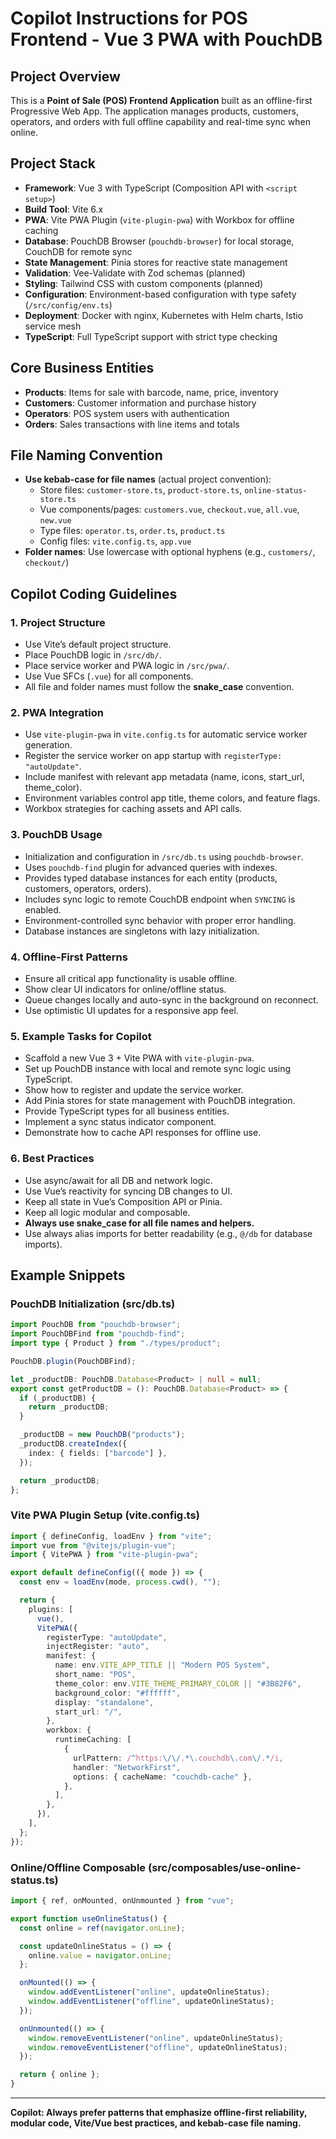 # Copilot Instructions for POS Frontend - Vue 3 PWA with PouchDB

## Project Overview

This is a **Point of Sale (POS) Frontend Application** built as an offline-first Progressive Web App. The application manages products, customers, operators, and orders with full offline capability and real-time sync when online.

## Project Stack

- **Framework**: Vue 3 with TypeScript (Composition API with `<script setup>`)
- **Build Tool**: Vite 6.x
- **PWA**: Vite PWA Plugin (`vite-plugin-pwa`) with Workbox for offline caching
- **Database**: PouchDB Browser (`pouchdb-browser`) for local storage, CouchDB for remote sync
- **State Management**: Pinia stores for reactive state management
- **Validation**: Vee-Validate with Zod schemas (planned)
- **Styling**: Tailwind CSS with custom components (planned)
- **Configuration**: Environment-based configuration with type safety (`/src/config/env.ts`)
- **Deployment**: Docker with nginx, Kubernetes with Helm charts, Istio service mesh
- **TypeScript**: Full TypeScript support with strict type checking

## Core Business Entities

- **Products**: Items for sale with barcode, name, price, inventory
- **Customers**: Customer information and purchase history
- **Operators**: POS system users with authentication
- **Orders**: Sales transactions with line items and totals

## File Naming Convention

- **Use kebab-case for file names** (actual project convention):
  - Store files: `customer-store.ts`, `product-store.ts`, `online-status-store.ts`
  - Vue components/pages: `customers.vue`, `checkout.vue`, `all.vue`, `new.vue`
  - Type files: `operator.ts`, `order.ts`, `product.ts`
  - Config files: `vite.config.ts`, `app.vue`
- **Folder names**: Use lowercase with optional hyphens (e.g., `customers/`, `checkout/`)

## Copilot Coding Guidelines

### 1. Project Structure

- Use Vite’s default project structure.
- Place PouchDB logic in `/src/db/`.
- Place service worker and PWA logic in `/src/pwa/`.
- Use Vue SFCs (`.vue`) for all components.
- All file and folder names must follow the **snake_case** convention.

### 2. PWA Integration

- Use `vite-plugin-pwa` in `vite.config.ts` for automatic service worker generation.
- Register the service worker on app startup with `registerType: "autoUpdate"`.
- Include manifest with relevant app metadata (name, icons, start_url, theme_color).
- Environment variables control app title, theme colors, and feature flags.
- Workbox strategies for caching assets and API calls.

### 3. PouchDB Usage

- Initialization and configuration in `/src/db.ts` using `pouchdb-browser`.
- Uses `pouchdb-find` plugin for advanced queries with indexes.
- Provides typed database instances for each entity (products, customers, operators, orders).
- Includes sync logic to remote CouchDB endpoint when `SYNCING` is enabled.
- Environment-controlled sync behavior with proper error handling.
- Database instances are singletons with lazy initialization.

### 4. Offline-First Patterns

- Ensure all critical app functionality is usable offline.
- Show clear UI indicators for online/offline status.
- Queue changes locally and auto-sync in the background on reconnect.
- Use optimistic UI updates for a responsive app feel.

### 5. Example Tasks for Copilot

- Scaffold a new Vue 3 + Vite PWA with `vite-plugin-pwa`.
- Set up PouchDB instance with local and remote sync logic using TypeScript.
- Show how to register and update the service worker.
- Add Pinia stores for state management with PouchDB integration.
- Provide TypeScript types for all business entities.
- Implement a sync status indicator component.
- Demonstrate how to cache API responses for offline use.

### 6. Best Practices

- Use async/await for all DB and network logic.
- Use Vue’s reactivity for syncing DB changes to UI.
- Keep all state in Vue’s Composition API or Pinia.
- Keep all logic modular and composable.
- **Always use snake_case for all file names and helpers.**
- Use always alias imports for better readability (e.g., `@/db` for database imports).

## Example Snippets

### PouchDB Initialization (src/db.ts)

```typescript
import PouchDB from "pouchdb-browser";
import PouchDBFind from "pouchdb-find";
import type { Product } from "./types/product";

PouchDB.plugin(PouchDBFind);

let _productDB: PouchDB.Database<Product> | null = null;
export const getProductDB = (): PouchDB.Database<Product> => {
  if (_productDB) {
    return _productDB;
  }

  _productDB = new PouchDB("products");
  _productDB.createIndex({
    index: { fields: ["barcode"] },
  });

  return _productDB;
};
```

### Vite PWA Plugin Setup (vite.config.ts)

```typescript
import { defineConfig, loadEnv } from "vite";
import vue from "@vitejs/plugin-vue";
import { VitePWA } from "vite-plugin-pwa";

export default defineConfig(({ mode }) => {
  const env = loadEnv(mode, process.cwd(), "");

  return {
    plugins: [
      vue(),
      VitePWA({
        registerType: "autoUpdate",
        injectRegister: "auto",
        manifest: {
          name: env.VITE_APP_TITLE || "Modern POS System",
          short_name: "POS",
          theme_color: env.VITE_THEME_PRIMARY_COLOR || "#3B82F6",
          background_color: "#ffffff",
          display: "standalone",
          start_url: "/",
        },
        workbox: {
          runtimeCaching: [
            {
              urlPattern: /^https:\/\/.*\.couchdb\.com\/.*/i,
              handler: "NetworkFirst",
              options: { cacheName: "couchdb-cache" },
            },
          ],
        },
      }),
    ],
  };
});
```

### Online/Offline Composable (src/composables/use-online-status.ts)

```typescript
import { ref, onMounted, onUnmounted } from "vue";

export function useOnlineStatus() {
  const online = ref(navigator.onLine);

  const updateOnlineStatus = () => {
    online.value = navigator.onLine;
  };

  onMounted(() => {
    window.addEventListener("online", updateOnlineStatus);
    window.addEventListener("offline", updateOnlineStatus);
  });

  onUnmounted(() => {
    window.removeEventListener("online", updateOnlineStatus);
    window.removeEventListener("offline", updateOnlineStatus);
  });

  return { online };
}
```

---

**Copilot: Always prefer patterns that emphasize offline-first reliability, modular code, Vite/Vue best practices, and kebab-case file naming.**
